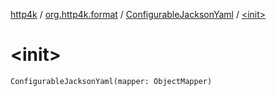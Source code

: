 [http4k](../../index.md) / [org.http4k.format](../index.md) / [ConfigurableJacksonYaml](index.md) / [&lt;init&gt;](./-init-.md)

# &lt;init&gt;

`ConfigurableJacksonYaml(mapper: ObjectMapper)`